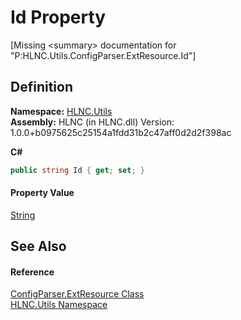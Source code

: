 # Id Property


\[Missing &lt;summary&gt; documentation for "P:HLNC.Utils.ConfigParser.ExtResource.Id"\]



## Definition
**Namespace:** <a href="N_HLNC_Utils">HLNC.Utils</a>  
**Assembly:** HLNC (in HLNC.dll) Version: 1.0.0+b0975625c25154a1fdd31b2c47aff0d2d2f398ac

**C#**
``` C#
public string Id { get; set; }
```



#### Property Value
<a href="https://learn.microsoft.com/dotnet/api/system.string" target="_blank" rel="noopener noreferrer">String</a>

## See Also


#### Reference
<a href="T_HLNC_Utils_ConfigParser_ExtResource">ConfigParser.ExtResource Class</a>  
<a href="N_HLNC_Utils">HLNC.Utils Namespace</a>  
